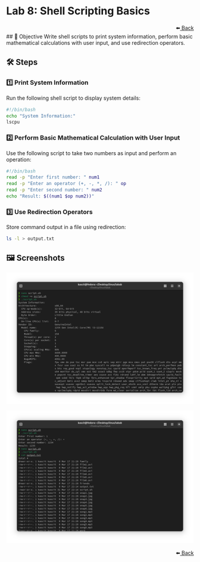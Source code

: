 # Lab 8: Shell Scripting Basics
<div align="right">
    ⬅️<a href="../README.md"> Back</a>
</div>
## 📌 Objective
Write shell scripts to print system information, perform basic mathematical calculations with user input, and use redirection operators.

## 🛠️ Steps

### 1️⃣ **Print System Information**
Run the following shell script to display system details:

```bash
#!/bin/bash
echo "System Information:"
lscpu
```

### 2️⃣ **Perform Basic Mathematical Calculation with User Input**
Use the following script to take two numbers as input and perform an operation:

```bash
#!/bin/bash
read -p "Enter first number: " num1
read -p "Enter an operator (+, -, *, /): " op
read -p "Enter second number: " num2
echo "Result: $((num1 $op num2))"
```

### 3️⃣ **Use Redirection Operators**
Store command output in a file using redirection:

```bash
ls -l > output.txt
```

## 🖼️ **Screenshots**
![Lab 8 Screenshot](lab8.png)

![Lab 8 Screenshot](lab8b.png)
<div align="right">
    ⬅️<a href="../README.md"> Back</a>
</div>
